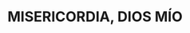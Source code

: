 ---
capo: 0
id: 117
lang: es-es
step: pre
subtitle: ''
tags:
- com
title: MISERICORDIA, DIOS MÍO
---